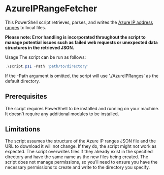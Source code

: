 # AzureIPRangeFetcher
This PowerShell script retrieves, parses, and writes the [Azure IP address ranges](https://www.microsoft.com/en-us/download/confirmation.aspx?id=56519) to local files.

**Please note: Error handling is incorporated throughout the script to manage potential issues such as failed web requests or unexpected data structures in the retrieved JSON.**

Usage
The script can be run as follows:

```powershell
.\script.ps1 -Path 'path/to/directory'
```
If the -Path argument is omitted, the script will use './AzureIPRanges' as the default directory.

## Prerequisites
The script requires PowerShell to be installed and running on your machine. It doesn't require any additional modules to be installed.

## Limitations
The script assumes the structure of the Azure IP ranges JSON file and the URL to download it will not change. If they do, the script might not work as expected.
The script overwrites files if they already exist in the specified directory and have the same name as the new files being created.
The script does not manage permissions, so you'll need to ensure you have the necessary permissions to create and write to the directory you specify.
